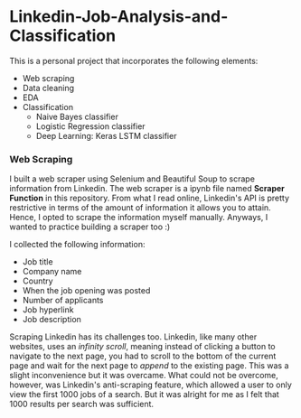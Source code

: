 # Linkedin-Job-Analysis-and-Classification

This is a personal project that incorporates the following elements:
- Web scraping
- Data cleaning
- EDA
- Classification
    - Naive Bayes classifier
    - Logistic Regression classifier
    - Deep Learning: Keras LSTM classifier

### Web Scraping
I built a web scraper using Selenium and Beautiful Soup to scrape information from Linkedin. The web scraper is a ipynb file named **Scraper Function** in this repository. From what I read online, Linkedin's API is pretty restrictive in terms of the amount of information it allows you to attain. Hence, I opted to scrape the information myself manually. Anyways, I wanted to practice building a scraper too :) 

I collected the following information:
- Job title
- Company name
- Country
- When the job opening was posted
- Number of applicants
- Job hyperlink
- Job description

Scraping Linkedin has its challenges too. Linkedin, like many other websites, uses an *infinity scroll*, meaning instead of clicking a button to navigate to the next page, you had to scroll to the bottom of the current page and wait for the next page to *append* to the existing page. This was a slight inconvenience but it was overcame. What could not be overcome, however, was Linkedin's anti-scraping feature, which allowed a user to only view the first 1000 jobs of a search. But it was alright for me as I felt that 1000 results per search was sufficient.
